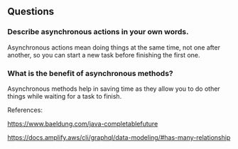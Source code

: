 ## Questions

### Describe asynchronous actions in your own words.

Asynchronous actions mean doing things at the same time, not one after another, so you can start a new task before finishing the first one.

### What is the benefit of asynchronous methods?

Asynchronous methods help in saving time as they allow you to do other things while waiting for a task to finish.

References:

https://www.baeldung.com/java-completablefuture

https://docs.amplify.aws/cli/graphql/data-modeling/#has-many-relationship





